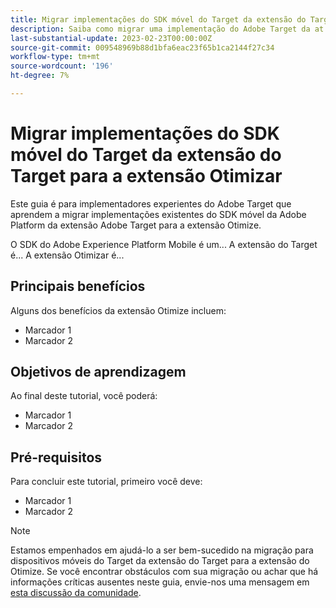 ```yaml
---
title: Migrar implementações do SDK móvel do Target da extensão do Target para a extensão Otimizar
description: Saiba como migrar uma implementação do Adobe Target da at.js 2.x para o Adobe Experience Platform Web SDK. Os tópicos incluem o carregamento da biblioteca do JavaScript, o envio de parâmetros, atividades de renderização e outras chamadas importantes.
last-substantial-update: 2023-02-23T00:00:00Z
source-git-commit: 009548969b88d1bfa6eac23f65b1ca2144f27c34
workflow-type: tm+mt
source-wordcount: '196'
ht-degree: 7%

---
```


# Migrar implementações do SDK móvel do Target da extensão do Target para a extensão Otimizar

Este guia é para implementadores experientes do Adobe Target que aprendem a migrar implementações existentes do SDK móvel da Adobe Platform da extensão Adobe Target para a extensão Otimize.

O SDK do Adobe Experience Platform Mobile é um... A extensão do Target é... A extensão Otimizar é...

## Principais benefícios

Alguns dos benefícios da extensão Otimize incluem:

* Marcador 1
* Marcador 2

## Objetivos de aprendizagem

Ao final deste tutorial, você poderá:

* Marcador 1
* Marcador 2


## Pré-requisitos

Para concluir este tutorial, primeiro você deve:

* Marcador 1
* Marcador 2


>[!NOTE]
>
>Estamos empenhados em ajudá-lo a ser bem-sucedido na migração para dispositivos móveis do Target da extensão do Target para a extensão do Otimize. Se você encontrar obstáculos com sua migração ou achar que há informações críticas ausentes neste guia, envie-nos uma mensagem em [esta discussão da comunidade](https://experienceleaguecommunities.adobe.com/t5/adobe-experience-platform-data/tutorial-discussion-migrate-target-from-at-js-to-web-sdk/m-p/575587#M463).
